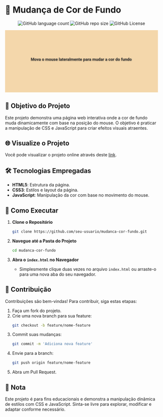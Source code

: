 <!-- Projeto Finalizado -->
# 🎨 Mudança de Cor de Fundo

<p align="center">
  <!-- Contador de linguagens do GitHub -->
  <img alt="GitHub language count" src="https://img.shields.io/github/languages/count/devAndreotti/colorful-background?color=FFF&labelColor=f2d5aa&style=flat-square">
  <!-- Tamanho do repositório no GitHub -->
  <img alt="GitHub repo size" src="https://img.shields.io/github/repo-size/devAndreotti/colorful-background?color=FFF&labelColor=f2d5aa&style=flat-square">
  <!-- Licença do GitHub -->
  <img alt="GitHub License" src="https://img.shields.io/github/license/devAndreotti/devAndreotti?color=FFF&labelColor=f2d5aa&style=flat-square">
</p>

<div align="center">
  <img src="./background.png" alt="Projeto Banner"/>
</div>

## 🎯 Objetivo do Projeto

Este projeto demonstra uma página web interativa onde a cor de fundo muda dinamicamente com base na posição do mouse. O objetivo é praticar a manipulação de CSS e JavaScript para criar efeitos visuais atraentes.

## 🌐 Visualize o Projeto

Você pode visualizar o projeto online através deste [link](https://devandreotti.github.io/colorful-background/).

## 🛠️ Tecnologias Empregadas

- **HTML5**: Estrutura da página.
- **CSS3**: Estilos e layout da página.
- **JavaScript**: Manipulação da cor com base no movimento do mouse.

## 🚀 Como Executar

1. **Clone o Repositório**
   ```bash
   git clone https://github.com/seu-usuario/mudanca-cor-fundo.git
   ```

2. **Navegue até a Pasta do Projeto**
   ```bash
   cd mudanca-cor-fundo
   ```

3. **Abra o `index.html` no Navegador**
   - Simplesmente clique duas vezes no arquivo `index.html` ou arraste-o para uma nova aba do seu navegador.

## 💪 Contribuição

Contribuições são bem-vindas! Para contribuir, siga estas etapas:

1. Faça um fork do projeto.
2. Crie uma nova branch para sua feature:
   ```bash
   git checkout -b feature/nome-feature
   ```
3. Commit suas mudanças:
   ```bash
   git commit -m 'Adiciona nova feature'
   ```
4. Envie para a branch:
   ```bash
   git push origin feature/nome-feature
   ```
5. Abra um Pull Request.

## 📌 Nota

Este projeto é para fins educacionais e demonstra a manipulação dinâmica de estilos com CSS e JavaScript. Sinta-se livre para explorar, modificar e adaptar conforme necessário.
